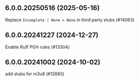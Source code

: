 ## 6.0.0.20250516 (2025-05-16)

Replace `Incomplete | None = None` in third party stubs (#14063)

## 6.0.0.20241227 (2024-12-27)

Enable Ruff PGH rules (#13304)

## 6.0.0.20241002 (2024-10-02)

add stubs for m3u8 (#12683)

